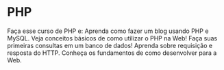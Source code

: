 # PHP

Faça esse curso de PHP e:
Aprenda como fazer um blog usando PHP e MySQL.
Veja conceitos básicos de como utilizar o PHP na Web!
Faça suas primeiras consultas em um banco de dados!
Aprenda sobre requisição e resposta do HTTP.
Conheça os fundamentos de como desenvolver para a Web.